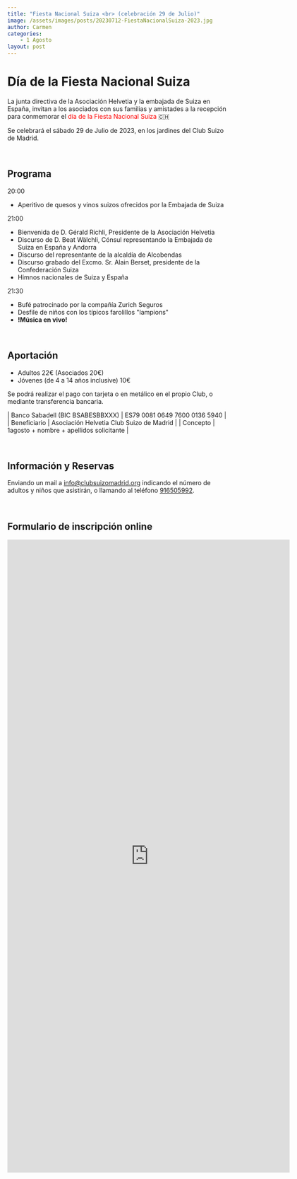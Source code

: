 ```yaml
---
title: "Fiesta Nacional Suiza <br> (celebración 29 de Julio)"
image: /assets/images/posts/20230712-FiestaNacionalSuiza-2023.jpg
author: Carmen
categories:
    - 1 Agosto
layout: post
---
```

  
    
# Día de la Fiesta Nacional Suiza
  
La junta directiva de la Asociación Helvetia y la embajada de Suiza en España, invitan a los asociados con sus familias y amistades a la recepción para conmemorar el <font color="red">día de la Fiesta Nacional Suiza</font> 🇨🇭    
   
Se celebrará el sábado 29 de Julio de 2023, en los jardines del Club Suizo de Madrid.  
      
<br>                

## Programa  
  
20:00
* Aperitivo de quesos y vinos suizos ofrecidos por la Embajada de Suiza  
  
21:00
* Bienvenida de D. Gérald Richli, Presidente de la Asociación Helvetia
* Discurso de D. Beat Wälchli, Cónsul representando la Embajada de Suiza en España y Andorra
* Discurso del representante de la alcaldía de Alcobendas
* Discurso grabado del Excmo. Sr. Alain Berset, presidente de la Confederación Suiza
* Himnos nacionales de Suiza y España  
  
21:30
* Bufé patrocinado por la compañía Zurich Seguros
* Desfile de niños con los típicos farolillos "lampions"
* **!Música en vivo!**

<br>

## Aportación  
  
* Adultos 22€ (Asociados 20€)
* Jóvenes (de 4 a 14 años inclusive) 10€

Se podrá realizar el pago con tarjeta o en metálico en el propio Club, o mediante transferencia bancaria.

     
   | Banco Sabadell (BIC BSABESBBXXX) | ES79 0081 0649 7600 0136 5940 |
   | Beneficiario | Asociación Helvetia Club Suizo de Madrid |
   | Concepto | 1agosto + nombre + apellidos solicitante |


<br>
   
## Información y Reservas  
   
Enviando un mail a [info@clubsuizomadrid.org](mailto:info@clubsuizomadrid.org) indicando el número de adultos y niños que asistirán, o llamando al teléfono [916505992](tlf:916505992).  
    
<br>  
   
## Formulario de inscripción online  
  
  
<iframe src="https://docs.google.com/forms/d/e/1FAIpQLSezm1a3EQU-sIjsK1HmZ8zF5KjLmdFSBtQ4i-IUUDFQQ6pJZQ/viewform?embedded=true" width="640" height="1432" frameborder="0" marginheight="0" marginwidth="0">Cargando…</iframe>     
    
    

     
